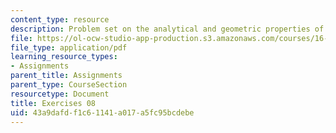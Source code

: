 ```yaml
---
content_type: resource
description: Problem set on the analytical and geometric properties of the BVP.
file: https://ol-ocw-studio-app-production.s3.amazonaws.com/courses/16-346-astrodynamics-fall-2008/43a9dafdf1c61141a017a5fc95bcdebe_ex_08.pdf
file_type: application/pdf
learning_resource_types:
- Assignments
parent_title: Assignments
parent_type: CourseSection
resourcetype: Document
title: Exercises 08
uid: 43a9dafd-f1c6-1141-a017-a5fc95bcdebe
---
```

